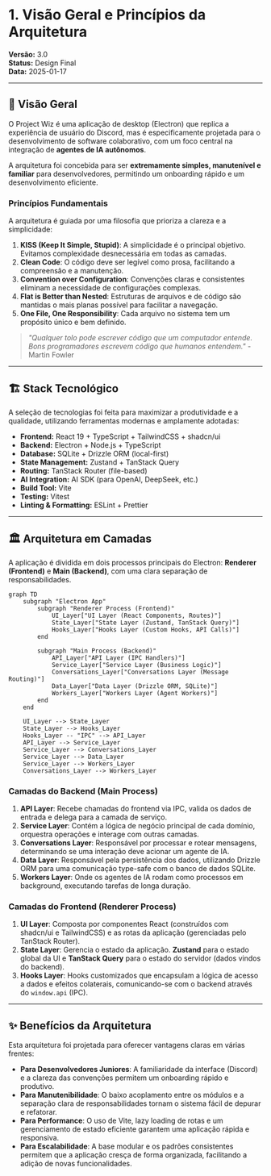 # 1. Visão Geral e Princípios da Arquitetura

**Versão:** 3.0  
**Status:** Design Final  
**Data:** 2025-01-17

---

## 🎯 Visão Geral

O Project Wiz é uma aplicação de desktop (Electron) que replica a experiência de usuário do Discord, mas é especificamente projetada para o desenvolvimento de software colaborativo, com um foco central na integração de **agentes de IA autônomos**.

A arquitetura foi concebida para ser **extremamente simples, manutenível e familiar** para desenvolvedores, permitindo um onboarding rápido e um desenvolvimento eficiente.

### Princípios Fundamentais

A arquitetura é guiada por uma filosofia que prioriza a clareza e a simplicidade:

1.  **KISS (Keep It Simple, Stupid)**: A simplicidade é o principal objetivo. Evitamos complexidade desnecessária em todas as camadas.
2.  **Clean Code**: O código deve ser legível como prosa, facilitando a compreensão e a manutenção.
3.  **Convention over Configuration**: Convenções claras e consistentes eliminam a necessidade de configurações complexas.
4.  **Flat is Better than Nested**: Estruturas de arquivos e de código são mantidas o mais planas possível para facilitar a navegação.
5.  **One File, One Responsibility**: Cada arquivo no sistema tem um propósito único e bem definido.

> _"Qualquer tolo pode escrever código que um computador entende. Bons programadores escrevem código que humanos entendem."_ - Martin Fowler

---

## 🏗️ Stack Tecnológico

A seleção de tecnologias foi feita para maximizar a produtividade e a qualidade, utilizando ferramentas modernas e amplamente adotadas:

- **Frontend:** React 19 + TypeScript + TailwindCSS + shadcn/ui
- **Backend:** Electron + Node.js + TypeScript
- **Database:** SQLite + Drizzle ORM (local-first)
- **State Management:** Zustand + TanStack Query
- **Routing:** TanStack Router (file-based)
- **AI Integration:** AI SDK (para OpenAI, DeepSeek, etc.)
- **Build Tool:** Vite
- **Testing:** Vitest
- **Linting & Formatting:** ESLint + Prettier

---

## 🏛️ Arquitetura em Camadas

A aplicação é dividida em dois processos principais do Electron: **Renderer (Frontend)** e **Main (Backend)**, com uma clara separação de responsabilidades.

```mermaid
graph TD
    subgraph "Electron App"
        subgraph "Renderer Process (Frontend)"
            UI_Layer["UI Layer (React Components, Routes)"]
            State_Layer["State Layer (Zustand, TanStack Query)"]
            Hooks_Layer["Hooks Layer (Custom Hooks, API Calls)"]
        end

        subgraph "Main Process (Backend)"
            API_Layer["API Layer (IPC Handlers)"]
            Service_Layer["Service Layer (Business Logic)"]
            Conversations_Layer["Conversations Layer (Message Routing)"]
            Data_Layer["Data Layer (Drizzle ORM, SQLite)"]
            Workers_Layer["Workers Layer (Agent Workers)"]
        end
    end

    UI_Layer --> State_Layer
    State_Layer --> Hooks_Layer
    Hooks_Layer -- "IPC" --> API_Layer
    API_Layer --> Service_Layer
    Service_Layer --> Conversations_Layer
    Service_Layer --> Data_Layer
    Service_Layer --> Workers_Layer
    Conversations_Layer --> Workers_Layer
```

### Camadas do Backend (Main Process)

1.  **API Layer**: Recebe chamadas do frontend via IPC, valida os dados de entrada e delega para a camada de serviço.
2.  **Service Layer**: Contém a lógica de negócio principal de cada domínio, orquestra operações e interage com outras camadas.
3.  **Conversations Layer**: Responsável por processar e rotear mensagens, determinando se uma interação deve acionar um agente de IA.
4.  **Data Layer**: Responsável pela persistência dos dados, utilizando Drizzle ORM para uma comunicação type-safe com o banco de dados SQLite.
5.  **Workers Layer**: Onde os agentes de IA rodam como processos em background, executando tarefas de longa duração.

### Camadas do Frontend (Renderer Process)

1.  **UI Layer**: Composta por componentes React (construídos com shadcn/ui e TailwindCSS) e as rotas da aplicação (gerenciadas pelo TanStack Router).
2.  **State Layer**: Gerencia o estado da aplicação. **Zustand** para o estado global da UI e **TanStack Query** para o estado do servidor (dados vindos do backend).
3.  **Hooks Layer**: Hooks customizados que encapsulam a lógica de acesso a dados e efeitos colaterais, comunicando-se com o backend através do `window.api` (IPC).

---

## ✨ Benefícios da Arquitetura

Esta arquitetura foi projetada para oferecer vantagens claras em várias frentes:

- **Para Desenvolvedores Juniores**: A familiaridade da interface (Discord) e a clareza das convenções permitem um onboarding rápido e produtivo.
- **Para Manutenibilidade**: O baixo acoplamento entre os módulos e a separação clara de responsabilidades tornam o sistema fácil de depurar e refatorar.
- **Para Performance**: O uso de Vite, lazy loading de rotas e um gerenciamento de estado eficiente garantem uma aplicação rápida e responsiva.
- **Para Escalabilidade**: A base modular e os padrões consistentes permitem que a aplicação cresça de forma organizada, facilitando a adição de novas funcionalidades.
